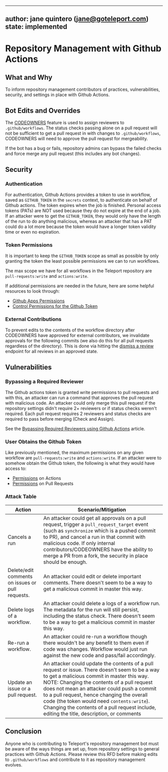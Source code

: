 
---
author: jane quintero (jane@goteleport.com)   
state: implemented
---


# Repository Management with Github Actions 


## What and Why 

To inform repository management contributors of practices, vulnerabilities, security, and settings in place with Github Actions.


## Bot Edits and Overrides

The [CODEOWNERS](https://docs.github.com/en/github/creating-cloning-and-archiving-repositories/creating-a-repository-on-github/about-code-owners) feature is used to assign reviewers to `.github/workflows`. The status checks passing alone on a pull request will not be sufficient to get a pull request in with changes to `.github/workflows`, CODEOWNERS will need to approve the pull request for mergeability. 


If the bot has a bug or fails, repository admins can bypass the failed checks and force merge any pull request (this includes any bot changes). 

## Security 

### Authentication 

For authentication, Github Actions provides a token to use in workflow, saved as `GITHUB_TOKEN` in the `secrets` context, to authenticate on behalf of Github actions. The token expires when the job is finished. Personal access tokens (PATs) are NOT used because they do not expire at the end of a job. If an attacker were to get the `GITHUB_TOKEN`, they would only have the length of the run to do anything malicious, whereas an attacker that has a PAT could do a lot more because the token would have a longer token validity time or even no expiration. 

### Token Permissions

It is important to keep the `GITHUB_TOKEN` scope as small as possible by only granting the token the least possible permissions we can to run workflows. 

The max scope we have for all workflows in the Teleport repository are `pull-requests:write` and `actions:write`. 

If additional permissions are needed in the future, here are some helpful resources to look through: 

- [Github Apps Permissions](https://docs.github.com/en/rest/reference/permissions-required-for-github-apps)
- [Control Permissions for the Github Token](https://github.blog/changelog/2021-04-20-github-actions-control-permissions-for-github_token/#:~:text=The%20GITHUB_TOKEN%20is%20an%20automatically,token%20when%20a%20job%20completes.) 

### External Contributions

To prevent edits to the contents of the workflow directory after CODEOWNERS have approved for external contributors, we invalidate approvals for the following commits (we also do this for all pull requests regardless of the directory). This is done via hitting the [dismiss a review](https://docs.github.com/en/rest/reference/pulls#dismiss-a-review-for-a-pull-request) endpoint for all reviews in an approved state. 


## Vulnerabilities

### Bypassing a Required Reviewer


The Github actions token is granted write permissions to pull requests and with this, an attacker can run a command that approves the pull request with malicious code. An attacker could only merge this pull request if the repository settings didn't require 2+ reviewers or if status checks weren't required. Each pull request requires 2 reviewers and status checks are required to pass before merging (Check and Assign). 

See the [Bypassing Required Reviewers using Github Actions](https://medium.com/cider-sec/bypassing-required-reviews-using-github-actions-6e1b29135cc7) article. 

### User Obtains the Github Token

Like previously mentioned, the maximum permissions on any given workflow are `pull-requests:write` and `actions:write`. If an attacker were to somehow obtain the Github token, the following is what they would have access to: 

- [Permissions](https://docs.github.com/en/rest/reference/permissions-required-for-github-apps#permission-on-actions) on Actions
- [Permissions](https://docs.github.com/en/rest/reference/permissions-required-for-github-apps#permission-on-pull-requests) on Pull Requests

### Attack Table  

| Action     | Scenario/Mitigation  |
| ----------- | ----------- |
| Cancels a run     |   An attacker could get all approvals on a pull request, trigger a `pull_request_target` event (such as `synchronize` which is a pushed commit to PR), and cancel a run in that commit with malicious code. If only internal contributors/CODEOWNERS have the ability to merge a PR from a fork, the security in place should be enough.     |
| Delete/edit comments on issues or pull requests.   | An attacker could edit or delete important comments. There doesn't seem to be a way to get a malicious commit in master this way.  |
| Delete logs of a workflow. | An attacker could delete a logs of a workflow run. The metadata for the run will still persist, including the status check. There doesn't seem to be a way to get a malicious commit in master this way. |
| Re-run a workflow.  | An attacker could re-run a workflow though there wouldn't be any benefit to them even if code was changes. Workflow would just run against the new code and pass/fail accordingly. | 
| Update an issue or a pull request. | An attacker could update the contents of a pull request or issue.  There doesn't seem to be a way to get a malicious commit in master this way. NOTE: Changing the contents of a pull request does not mean an attacker could push a commit to a pull request, hence changing the overall code (the token would need `contents:write`). Changing the contents of a pull request include, editing the title, description, or comments| 


## Conclusion 

Anyone who is contributing to Teleport's repository management bot must be aware of the ways things are set up, from repository settings to general practices with Github Actions. Please review this RFD before making edits to `.github/workflows` and contribute to it as repository management evolves. 